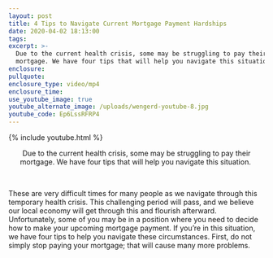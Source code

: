 ```yaml
---
layout: post
title: 4 Tips to Navigate Current Mortgage Payment Hardships
date: 2020-04-02 18:13:00
tags:
excerpt: >-
  Due to the current health crisis, some may be struggling to pay their
  mortgage. We have four tips that will help you navigate this situation.
enclosure:
pullquote:
enclosure_type: video/mp4
enclosure_time:
use_youtube_image: true
youtube_alternate_image: /uploads/wengerd-youtube-8.jpg
youtube_code: Ep6LssRFRP4
---
```


{% include youtube.html %}

<center>Due to the current health crisis, some may be struggling to pay their mortgage. We have four tips that will help you navigate this situation.&nbsp;</center>

&nbsp;

These are very difficult times for many people as we navigate through this temporary health crisis. This challenging period will pass, and we believe our local economy will get through this and flourish afterward. Unfortunately, some of you may be in a position where you need to decide how to make your upcoming mortgage payment. If you’re in this situation, we have four tips to help you navigate these circumstances. First, do not simply stop paying your mortgage; that will cause many more problems.